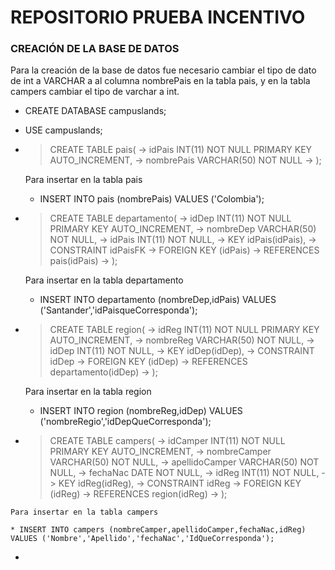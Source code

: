 # REPOSITORIO PRUEBA INCENTIVO


### CREACIÓN DE LA BASE DE DATOS

Para la creación de la base de datos fue necesario cambiar el tipo de dato de int a VARCHAR a al columna nombrePais en la tabla pais, y en la tabla campers cambiar el tipo de varchar a int.

- CREATE DATABASE campuslands;
- USE campuslands;
- > CREATE TABLE pais(
    -> idPais INT(11) NOT NULL PRIMARY KEY AUTO_INCREMENT,
    -> nombrePais VARCHAR(50) NOT NULL
    -> );

    Para insertar en la tabla pais

    * INSERT INTO pais (nombrePais) VALUES ('Colombia'); 

- > CREATE TABLE departamento(
    -> idDep INT(11) NOT NULL PRIMARY KEY AUTO_INCREMENT,
    -> nombreDep VARCHAR(50) NOT NULL,
    -> idPais INT(11) NOT NULL,
    -> KEY idPais(idPais),
    -> CONSTRAINT idPaisFK
    -> FOREIGN KEY (idPais)
    -> REFERENCES pais(idPais)
    -> );

    Para insertar en la tabla departamento

    * INSERT INTO departamento (nombreDep,idPais) VALUES ('Santander','idPaisqueCorresponda');


- > CREATE TABLE region(
    -> idReg INT(11) NOT NULL PRIMARY KEY AUTO_INCREMENT,
    -> nombreReg VARCHAR(50) NOT NULL,
    -> idDep INT(11) NOT NULL,
    -> KEY idDep(idDep),
    -> CONSTRAINT idDep
    -> FOREIGN KEY (idDep)
    -> REFERENCES departamento(idDep)
    -> );

    Para insertar en la tabla region
    
    * INSERT INTO region (nombreReg,idDep) VALUES ('nombreRegio','idDepQueCorresponda');

-    > CREATE TABLE campers(
    -> idCamper INT(11) NOT NULL PRIMARY KEY AUTO_INCREMENT,
    -> nombreCamper VARCHAR(50) NOT NULL,
    -> apellidoCamper VARCHAR(50) NOT NULL,
    -> fechaNac DATE NOT NULL,
    -> idReg INT(11) NOT NULL,
    -> KEY idReg(idReg),
    -> CONSTRAINT idReg
    -> FOREIGN KEY (idReg)
    -> REFERENCES region(idReg)
    -> );

    Para insertar en la tabla campers

    * INSERT INTO campers (nombreCamper,apellidoCamper,fechaNac,idReg) VALUES ('Nombre','Apellido','fechaNac','IdQueCorresponda');

- 



